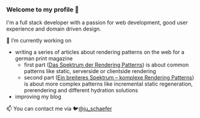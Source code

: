 ### Welcome to my profile :wave:

I'm a full stack developer with a passion for web development, good user experience and domain driven design.

🔭 I’m currently working on
  - writing a series of articles about rendering patterns on the web for a german print magazine
    - first part ([Das Spektrum der Rendering Patterns](https://entwickler.de/webentwicklung/rendering-patterns-webentwicklung)) is about common patterns like static, serverside or clientside rendering 
    - second part ([Ein breiteres Spektrum – komplexe Rendering Patterns](https://entwickler.de/webentwicklung/hydration-island-rendering-patterns)) is about more complex patterns like incremental static regeneration, prerendering and different hydration solutions
  - improving my blog

📫 You can contact me via 🐦[@ju_schaefer](https://twitter.com/ju_schaefer) 

